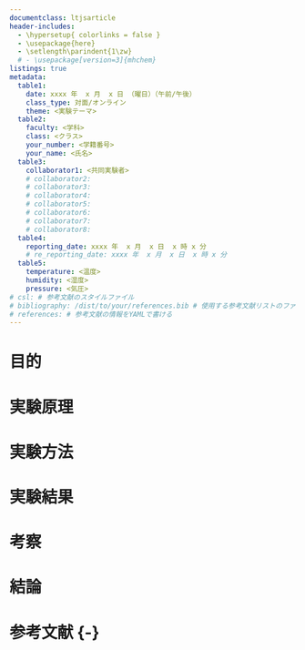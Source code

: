 ```yaml
---
documentclass: ltjsarticle
header-includes:
  - \hypersetup{ colorlinks = false }
  - \usepackage{here}
  - \setlength\parindent{1\zw}
  # - \usepackage[version=3]{mhchem}
listings: true
metadata:
  table1:
    date: xxxx 年  x 月  x 日 （曜日）（午前/午後）
    class_type: 対面/オンライン
    theme: <実験テーマ>
  table2:
    faculty: <学科>
    class: <クラス>
    your_number: <学籍番号>
    your_name: <氏名>
  table3:
    collaborator1: <共同実験者>
    # collaborator2: 
    # collaborator3: 
    # collaborator4: 
    # collaborator5: 
    # collaborator6: 
    # collaborator7: 
    # collaborator8: 
  table4:
    reporting_date: xxxx 年  x 月  x 日  x 時 x 分
    # re_reporting_date: xxxx 年  x 月  x 日  x 時 x 分
  table5:
    temperature: <温度>
    humidity: <湿度>
    pressure: <気圧>
# csl: # 参考文献のスタイルファイル
# bibliography: /dist/to/your/references.bib # 使用する参考文献リストのファイルパス
# references: # 参考文献の情報をYAMLで書ける
---
```


# 目的

# 実験原理

# 実験方法

# 実験結果

# 考察

# 結論

# 参考文献 {-}
